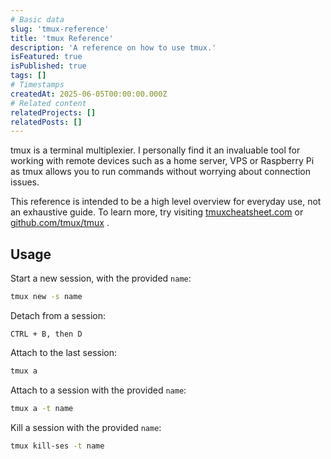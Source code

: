 ```yaml
---
# Basic data
slug: 'tmux-reference'
title: 'tmux Reference'
description: 'A reference on how to use tmux.'
isFeatured: true
isPublished: true
tags: []
# Timestamps
createdAt: 2025-06-05T00:00:00.000Z
# Related content
relatedProjects: []
relatedPosts: []
---
```


tmux is a terminal multiplexier. I personally find it an invaluable tool for working with remote devices such as a home server, VPS or Raspberry Pi as tmux allows you to run commands without worrying about connection issues.

This reference is intended to be a high level overview for everyday use, not an exhaustive guide. To learn more, try visiting [tmuxcheatsheet.com](https://tmuxcheatsheet.com/) or [github.com/tmux/tmux](https://github.com/tmux/tmux/wiki/Getting-Started) .

## Usage
Start a new session, with the provided `name`:
```bash
tmux new -s name
```
Detach from a session:
```
CTRL + B, then D
```

Attach to the last session:
```bash
tmux a
```

Attach to a session with the provided `name`:
```bash
tmux a -t name
```

Kill a session with the provided `name`:
```bash
tmux kill-ses -t name
```
